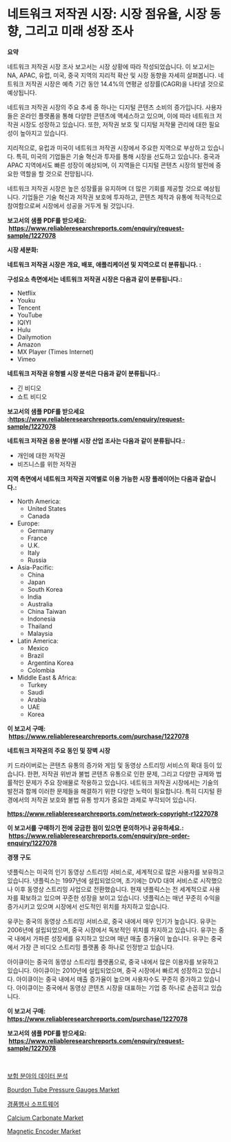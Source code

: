 <p><h1>네트워크 저작권 시장: 시장 점유율, 시장 동향, 그리고 미래 성장 조사</h1></p><p><strong>요약</strong></p>
<p><p>네트워크 저작권 시장 조사 보고서는 시장 상황에 따라 작성되었습니다. 이 보고서는 NA, APAC, 유럽, 미국, 중국 지역의 지리적 확산 및 시장 동향을 자세히 살펴봅니다. 네트워크 저작권 시장은 예측 기간 동안 14.4%의 연평균 성장률(CAGR)을 나타낼 것으로 예상됩니다.</p><p>네트워크 저작권 시장의 주요 추세 중 하나는 디지털 콘텐츠 소비의 증가입니다. 사용자들은 온라인 플랫폼을 통해 다양한 콘텐츠에 액세스하고 있으며, 이에 따라 네트워크 저작권 시장도 성장하고 있습니다. 또한, 저작권 보호 및 디지털 저작물 관리에 대한 필요성이 높아지고 있습니다.</p><p>지리적으로, 유럽과 미국이 네트워크 저작권 시장에서 주요한 지역으로 부상하고 있습니다. 특히, 미국의 기업들은 기술 혁신과 투자를 통해 시장을 선도하고 있습니다. 중국과 APAC 지역에서도 빠른 성장이 예상되며, 이 지역들은 디지털 콘텐츠 시장의 발전에 중요한 역할을 할 것으로 전망됩니다.</p><p>네트워크 저작권 시장은 높은 성장률을 유지하며 더 많은 기회를 제공할 것으로 예상됩니다. 기업들은 기술 혁신과 저작권 보호에 투자하고, 콘텐츠 제작과 유통에 적극적으로 참여함으로써 시장에서 성공을 거두게 될 것입니다.</p></p>
<p><strong>보고서의 샘플 PDF를 받으세요: &nbsp;<a href="https://www.reliableresearchreports.com/enquiry/request-sample/1227078">https://www.reliableresearchreports.com/enquiry/request-sample/1227078</a></strong></p>
<p><strong>시장 세분화:</strong></p>
<p><strong> 네트워크 저작권 시장은 개요, 배포, 애플리케이션 및 지역으로 더 분류됩니다. :</strong></p>
<p><strong>구성요소 측면에서는 네트워크 저작권 시장은 다음과 같이 분류됩니다.:</strong></p>
<p><ul><li>Netflix</li><li>Youku</li><li>Tencent</li><li>YouTube</li><li>IQIYI</li><li>Hulu</li><li>Dailymotion</li><li>Amazon</li><li>MX Player (Times Internet)</li><li>Vimeo</li></ul></p>
<p><strong> 네트워크 저작권 유형별 시장 분석은 다음과 같이 분류됩니다.:</strong></p>
<p><ul><li>긴 비디오</li><li>쇼트 비디오</li></ul></p>
<p><strong>보고서의 샘플 PDF를 받으세요 :<a href="https://www.reliableresearchreports.com/enquiry/request-sample/1227078">https://www.reliableresearchreports.com/enquiry/request-sample/1227078</a></strong></p>
<p><strong> 네트워크 저작권 응용 분야별 시장 산업 조사는 다음과 같이 분류됩니다.:</strong></p>
<p><ul><li>개인에 대한 저작권</li><li>비즈니스를 위한 저작권</li></ul></p>
<p><strong>지역 측면에서 네트워크 저작권 지역별로 이용 가능한 시장 플레이어는 다음과 같습니다.:</strong></p>
<p><ul>
    <li>
        North America:
        <ul>
            <li>United States</li>
            <li>Canada</li>
        </ul>
    </li>
    <li>
        Europe:
        <ul>
            <li>Germany</li>
            <li>France</li>
            <li>U.K.</li>
            <li>Italy</li>
            <li>Russia</li>
        </ul>
    </li>
    <li>
        Asia-Pacific:
        <ul>
            <li>China</li>
            <li>Japan</li>
            <li>South Korea</li>
            <li>India</li>
            <li>Australia</li>
            <li>China Taiwan</li>
            <li>Indonesia</li>
            <li>Thailand</li>
            <li>Malaysia</li>
        </ul>
    </li>
    <li>
        Latin America:
        <ul>
            <li>Mexico</li>
            <li>Brazil</li>
            <li>Argentina Korea</li>
            <li>Colombia</li>
        </ul>
    </li>
    <li>
        Middle East & Africa:
        <ul>
            <li>Turkey</li>
            <li>Saudi</li>
            <li>Arabia</li>
            <li>UAE</li>
            <li>Korea</li>
        </ul>
    </li>
    </ul></p>
<p><strong>이 보고서 구매: &nbsp;<a href="https://www.reliableresearchreports.com/purchase/1227078">https://www.reliableresearchreports.com/purchase/1227078</a></strong></p>
<p><strong>네트워크 저작권의 주요 동인 및 장벽 시장</strong></p>
<p><p>키 드라이버로는 콘텐츠 유통의 증가와 게임 및 동영상 스트리밍 서비스의 확대 등이 있습니다. 한편, 저작권 위반과 불법 콘텐츠 유통으로 인한 문제, 그리고 다양한 규제와 법률적인 문제가 주요 장애물로 작용하고 있습니다. 네트워크 저작권 시장에서는 기술의 발전과 함께 이러한 문제들을 해결하기 위한 다양한 노력이 필요합니다. 특히 디지털 환경에서의 저작권 보호와 불법 유통 방지가 중요한 과제로 부각되어 있습니다.</p></p>
<p><strong><a href="https://www.reliableresearchreports.com/network-copyright-r1227078">https://www.reliableresearchreports.com/network-copyright-r1227078</a></strong></p>
<p><strong>이 보고서를 구매하기 전에 궁금한 점이 있으면 문의하거나 공유하세요.: &nbsp;<a href="https://www.reliableresearchreports.com/enquiry/pre-order-enquiry/1227078">https://www.reliableresearchreports.com/enquiry/pre-order-enquiry/1227078</a></strong></p>
<p><strong>경쟁 구도</strong></p>
<p><p>넷플릭스는 미국의 인기 동영상 스트리밍 서비스로, 세계적으로 많은 사용자를 보유하고 있습니다. 넷플릭스는 1997년에 설립되었으며, 초기에는 DVD 대여 서비스로 시작했으나 이후 동영상 스트리밍 사업으로 전환했습니다. 현재 넷플릭스는 전 세계적으로 사용자를 확보하고 있으며 꾸준한 성장을 보이고 있습니다. 넷플릭스는 매년 꾸준히 수익을 증가시키고 있으며 시장에서 선도적인 위치를 차지하고 있습니다.</p><p>유쿠는 중국의 동영상 스트리밍 서비스로, 중국 내에서 매우 인기가 높습니다. 유쿠는 2006년에 설립되었으며, 중국 시장에서 독보적인 위치를 차지하고 있습니다. 유쿠는 중국 내에서 가파른 성장세를 유지하고 있으며 매년 매출 증가율이 높습니다. 유쿠는 중국에서 가장 큰 비디오 스트리밍 플랫폼 중 하나로 인정받고 있습니다.</p><p>아이큐이는 중국의 동영상 스트리밍 플랫폼으로, 중국 내에서 많은 이용자를 보유하고 있습니다. 아이큐이는 2010년에 설립되었으며, 중국 시장에서 빠르게 성장하고 있습니다. 아이큐이는 중국 내에서 매출 증가율이 높으며 사용자수도 꾸준히 증가하고 있습니다. 아이큐이는 중국에서 동영상 콘텐츠 시장을 대표하는 기업 중 하나로 손꼽히고 있습니다.</p></p>
<p><strong>이 보고서 구매: &nbsp; <a href="https://www.reliableresearchreports.com/purchase/1227078">https://www.reliableresearchreports.com/purchase/1227078</a></strong></p>
<p><strong>보고서의 샘플 PDF를 받으세요: &nbsp;<a href="https://www.reliableresearchreports.com/enquiry/request-sample/1227078">https://www.reliableresearchreports.com/enquiry/request-sample/1227078</a></strong><strong></strong></p>
<p>&nbsp;</p>
<p><p><a href="https://github.com/Hubertstyenger6685/Market-Research-Report-List-1/blob/main/785454827449.md">보험 분야의 데이터 분석</a></p><p><a href="https://github.com/Paul14Anderson63/Market-Research-Report-List-3/blob/main/bourdon-tube-pressure-gauges-market.md">Bourdon Tube Pressure Gauges Market</a></p><p><a href="https://github.com/hxzi07639916/Market-Research-Report-List-1/blob/main/731835127448.md">경품행사 소프트웨어</a></p><p><a href="https://issuu.com/reportprime-2/docs/calcium-carbonate-market-size-2030.pptx">Calcium Carbonate Market</a></p><p><a href="https://github.com/mabutironaldo/Market-Research-Report-List-4/blob/main/magnetic-encoder-market.md">Magnetic Encoder Market</a></p></p>